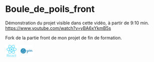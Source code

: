 # Boule_de_poils_front

Démonstration du projet visible dans cette vidéo, à partir de 9:10 min.
https://www.youtube.com/watch?v=yBA6xYkmB5s

Fork de la partie front de mon projet de fin de formation.

 <img src="https://github.com/devicons/devicon/blob/master/icons/react/react-original-wordmark.svg" title="React" alt="React" width="40" height="40"/>&nbsp;
 <img src="https://github.com/devicons/devicon/blob/master/icons/yarn/yarn-original-wordmark.svg" title="Yarn" alt="Yarn" width="40" height="40"/>&nbsp;
